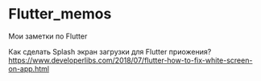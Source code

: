 # Flutter_memos
Мои заметки по Flutter

Как сделать Splash экран загрузки для Flutter приожения?<br>
https://www.developerlibs.com/2018/07/flutter-how-to-fix-white-screen-on-app.html
